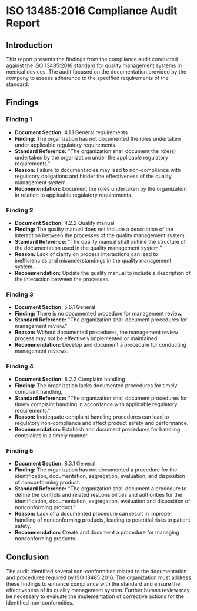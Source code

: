 # ISO 13485:2016 Compliance Audit Report

## Introduction
This report presents the findings from the compliance audit conducted against the ISO 13485:2016 standard for quality management systems in medical devices. The audit focused on the documentation provided by the company to assess adherence to the specified requirements of the standard.

## Findings

### Finding 1
- **Document Section:** 4.1.1 General requirements
- **Finding:** The organization has not documented the roles undertaken under applicable regulatory requirements.
- **Standard Reference:** "The organization shall document the role(s) undertaken by the organization under the applicable regulatory requirements."
- **Reason:** Failure to document roles may lead to non-compliance with regulatory obligations and hinder the effectiveness of the quality management system.
- **Recommendation:** Document the roles undertaken by the organization in relation to applicable regulatory requirements.

### Finding 2
- **Document Section:** 4.2.2 Quality manual
- **Finding:** The quality manual does not include a description of the interaction between the processes of the quality management system.
- **Standard Reference:** "The quality manual shall outline the structure of the documentation used in the quality management system."
- **Reason:** Lack of clarity on process interactions can lead to inefficiencies and misunderstandings in the quality management system.
- **Recommendation:** Update the quality manual to include a description of the interaction between the processes.

### Finding 3
- **Document Section:** 5.6.1 General
- **Finding:** There is no documented procedure for management review.
- **Standard Reference:** "The organization shall document procedures for management review."
- **Reason:** Without documented procedures, the management review process may not be effectively implemented or maintained.
- **Recommendation:** Develop and document a procedure for conducting management reviews.

### Finding 4
- **Document Section:** 8.2.2 Complaint handling
- **Finding:** The organization lacks documented procedures for timely complaint handling.
- **Standard Reference:** "The organization shall document procedures for timely complaint handling in accordance with applicable regulatory requirements."
- **Reason:** Inadequate complaint handling procedures can lead to regulatory non-compliance and affect product safety and performance.
- **Recommendation:** Establish and document procedures for handling complaints in a timely manner.

### Finding 5
- **Document Section:** 8.3.1 General
- **Finding:** The organization has not documented a procedure for the identification, documentation, segregation, evaluation, and disposition of nonconforming product.
- **Standard Reference:** "The organization shall document a procedure to define the controls and related responsibilities and authorities for the identification, documentation, segregation, evaluation and disposition of nonconforming product."
- **Reason:** Lack of a documented procedure can result in improper handling of nonconforming products, leading to potential risks to patient safety.
- **Recommendation:** Create and document a procedure for managing nonconforming products.

## Conclusion
The audit identified several non-conformities related to the documentation and procedures required by ISO 13485:2016. The organization must address these findings to enhance compliance with the standard and ensure the effectiveness of its quality management system. Further human review may be necessary to evaluate the implementation of corrective actions for the identified non-conformities.